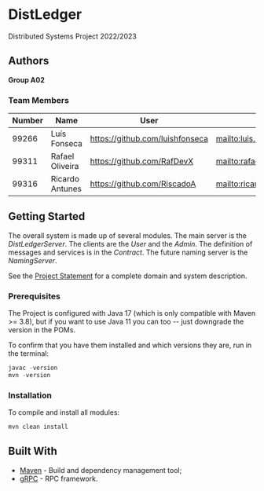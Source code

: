 # DistLedger

Distributed Systems Project 2022/2023

## Authors

**Group A02**

### Team Members

| Number | Name            | User                              | Email                                         |
| ------ | --------------- | --------------------------------- | --------------------------------------------- |
| 99266  | Luís Fonseca    | <https://github.com/luishfonseca> | <mailto:luis.h.fonseca@tecnico.ulisboa.pt>    |
| 99311  | Rafael Oliveira | <https://github.com/RafDevX>      | <mailto:rafael.oliveira@tecnico.ulisboa.pt>   |
| 99316  | Ricardo Antunes | <https://github.com/RiscadoA>     | <mailto:ricardo.g.antunes@tecnico.ulisboa.pt> |

## Getting Started

The overall system is made up of several modules. The main server is the _DistLedgerServer_. The clients are the _User_ 
and the _Admin_. The definition of messages and services is in the _Contract_. The future naming server
is the _NamingServer_.

See the [Project Statement](https://github.com/tecnico-distsys/DistLedger) for a complete domain and system description.

### Prerequisites

The Project is configured with Java 17 (which is only compatible with Maven >= 3.8), but if you want to use Java 11 you
can too -- just downgrade the version in the POMs.

To confirm that you have them installed and which versions they are, run in the terminal:

```s
javac -version
mvn -version
```

### Installation

To compile and install all modules:

```s
mvn clean install
```

## Built With

* [Maven](https://maven.apache.org/) - Build and dependency management tool;
* [gRPC](https://grpc.io/) - RPC framework.
